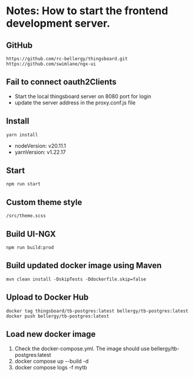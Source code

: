 # Notes: How to start the frontend development server.

## GitHub
    https://github.com/rc-bellergy/thingsboard.git
    https://github.com/swimlane/ngx-ui

## Fail to connect oauth2Clients
 - Start the local thingsboard server on 8080 port for login
 - update the server address in the proxy.conf.js file

## Install
    yarn install

- nodeVersion: v20.11.1
- yarnVersion: v1.22.17

## Start

    npm run start

## Custom theme style

    /src/theme.scss

## Build UI-NGX

    npm run build:prod

## Build updated docker image using Maven

    mvn clean install -DskipTests -Ddockerfile.skip=false

## Upload to Docker Hub

    docker tag thingsboard/tb-postgres:latest bellergy/tb-postgres:latest
    docker push bellergy/tb-postgres:latest 

## Load new docker image

  1. Check the docker-compose.yml. The image should use bellergy/tb-postgres:latest
  2. docker compose up --build -d
  3. docker compose logs -f mytb



